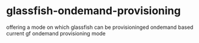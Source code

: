 glassfish-ondemand-provisioning
===============================

offering a mode on which glassfish can be provisioninged ondemand based current gf ondemand provisioning mode